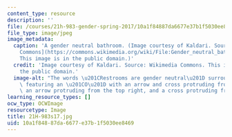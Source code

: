 ```yaml
---
content_type: resource
description: ''
file: /courses/21h-983-gender-spring-2017/10a1f84887da6677e37b1f5030ee8469_21H-983s17.jpg
file_type: image/jpeg
image_metadata:
  caption: 'A gender neutral bathroom. (Image courtesy of Kaldari. Source: [Wikimedia
    Commons](https://commons.wikimedia.org/wiki/File:Gender_neutral_bathroom_sign.jpg).
    This image is in the public domain.)'
  credit: 'Image courtesy of Kaldari. Source: Wikimedia Commons. This image is in
    the public domain.'
  image-alt: "The words \u201CRestrooms are gender neutral\u201D surround a symbol\
    \ featuring an \u201CO\u201D with an arrow and cross protruding from the top left,\
    \ an arrow protruding from the top right, and a cross protruding from the bottom. "
learning_resource_types: []
ocw_type: OCWImage
resourcetype: Image
title: 21H-983s17.jpg
uid: 10a1f848-87da-6677-e37b-1f5030ee8469
---
```

